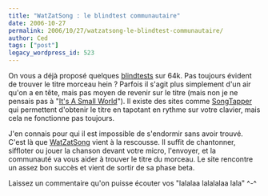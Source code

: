 ```yaml
---
title: "WatZatSong : le blindtest communautaire"
date: 2006-10-27
permalink: 2006/10/27/watzatsong-le-blindtest-communautaire/
author: Ced
tags: ["post"]
legacy_wordpress_id: 523
---
```


On vous a déjà proposé quelques <a hreflang="fr" href="http://64k.be/index.php/?q=blindtest">blindtests</a> sur 64k. Pas toujours évident de trouver le titre morceau hein ? Parfois il s'agit plus simplement d'un air qu'on a en tête, mais pas moyen de revenir sur le titre (mais non je ne pensais pas à "<a hreflang="fr" href="http://64k.be/index.php/2006/10/11/544-it-s-a-small-world">It's A Small World</a>"). Il existe des sites comme <a hreflang="fr" href="http://www.songtapper.com/">SongTapper</a> qui permettent d'obtenir le titre en tapotant en rythme sur votre clavier, mais cela ne fonctionne pas toujours.

J'en connais pour qui il est impossible de s'endormir sans avoir trouvé. C'est là que <a hreflang="fr" href="http://www.watzatsong.com">WatZatSong</a> vient à la rescousse. Il suffit de chantonner, siffloter ou jouer la chanson devant votre micro, l'envoyer, et la communauté va vous aider à trouver le titre du morceau. Le site rencontre un assez bon succès et vient de sortir de sa phase beta.

<!-- excerpt -->

Laissez un commentaire qu'on puisse écouter vos "lalalaa lalalalaa lala" ^-^

